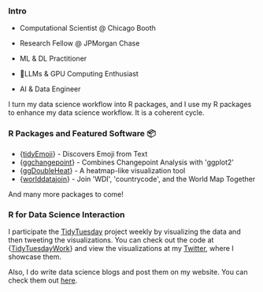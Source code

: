 ### Intro

- Computational Scientist @ Chicago Booth

- Research Fellow @ JPMorgan Chase

- ML & DL Practitioner 

- 🤗LLMs & GPU Computing Enthusiast

- AI & Data Engineer


I turn my data science workflow into R packages, and I use my R packages to enhance my data science workflow. It is a coherent cycle. 

### R Packages and Featured Software 📦

- {[tidyEmoji](https://github.com/PursuitOfDataScience/tidyEmoji)} - Discovers Emoji from Text
- {[ggchangepoint](https://github.com/PursuitOfDataScience/ggchangepoint)} - Combines Changepoint Analysis with 'ggplot2'
- {[ggDoubleHeat](https://github.com/PursuitOfDataScience/ggDoubleHeat)} - A heatmap-like visualization tool
- {[worlddatajoin](https://github.com/PursuitOfDataScience/worlddatajoin)} - Join 'WDI', 'countrycode', and the World Map Together

And many more packages to come!

### R for Data Science Interaction

I participate the [TidyTuesday](https://github.com/rfordatascience/tidytuesday) project weekly by visualizing the data and then tweeting
the visualizations. You can check out the code at {[TidyTuesdayWork](https://github.com/PursuitOfDataScience/TidyTuesdayWork)} and view
the visualizations at my [Twitter](https://twitter.com/PursuitOfDS), where I showcase them. 

Also, I do write data science blogs and post them on my website. You can check them out [here](https://youzhi.netlify.app/).
